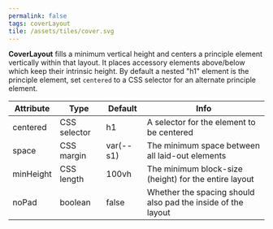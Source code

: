 ```yaml
---
permalink: false
tags: coverLayout
tile: /assets/tiles/cover.svg
---
```


**CoverLayout** fills a minimum vertical height and centers a principle element vertically within that layout.
It places accessory elements above/below which keep their intrinsic height.
By default a nested "h1" element is the principle element,
set `centered` to a CSS selector for an alternate principle element.

| Attribute | Type         | Default   | Info                                                         |
| --------- | ------------ | --------- | ------------------------------------------------------------ |
| centered  | CSS selector | h1        | A selector for the element to be centered                    |
| space     | CSS margin   | var(--s1) | The minimum space between all laid-out elements              |
| minHeight | CSS length   | 100vh     | The minimum block-size (height) for the entire layout        |
| noPad     | boolean      | false     | Whether the spacing should also pad the inside of the layout |
